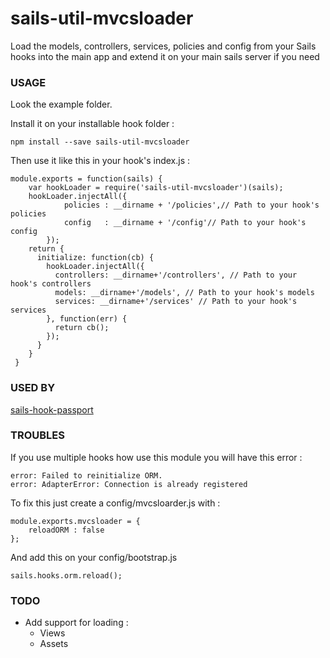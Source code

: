 # sails-util-mvcsloader
Load the models, controllers, services, policies and config from your Sails hooks into the main app and extend it on your main sails server if you need

### USAGE
 Look the example folder.
 
 Install it on your installable hook folder : 
 
```
npm install --save sails-util-mvcsloader
```
 
 Then use it like this in your hook's index.js :
  
```
module.exports = function(sails) {
    var hookLoader = require('sails-util-mvcsloader')(sails);
    hookLoader.injectAll({
    		policies : __dirname + '/policies',// Path to your hook's policies
    		config   : __dirname + '/config'// Path to your hook's config
    	});
    return {    
      initialize: function(cb) {
        hookLoader.injectAll({
          controllers: __dirname+'/controllers', // Path to your hook's controllers
          models: __dirname+'/models', // Path to your hook's models
          services: __dirname+'/services' // Path to your hook's services
        }, function(err) {
          return cb();
        });
      }
    }
 }
```

### USED BY 
[sails-hook-passport](https://github.com/jaumard/sails-hook-passport)

### TROUBLES 
If you use multiple hooks how use this module you will have this error : 

    error: Failed to reinitialize ORM.
    error: AdapterError: Connection is already registered

To fix this just create a config/mvcsloarder.js with : 

    module.exports.mvcsloader = {
        reloadORM : false
    };

And add this on your config/bootstrap.js

    sails.hooks.orm.reload();

### TODO
- Add support for loading :
    - Views
    - Assets